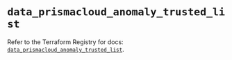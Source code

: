 # `data_prismacloud_anomaly_trusted_list`

Refer to the Terraform Registry for docs: [`data_prismacloud_anomaly_trusted_list`](https://registry.terraform.io/providers/paloaltonetworks/prismacloud/1.7.0/docs/data-sources/anomaly_trusted_list).
